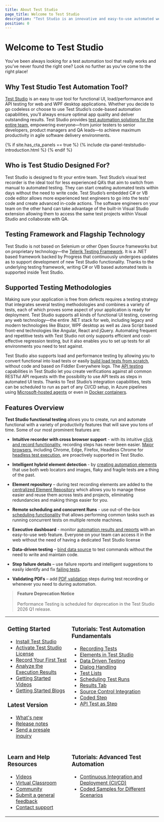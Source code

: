 ```yaml
---
title: About Test Studio
page_title: Welcome to Test Studio
description: "Test Studio is an innovative and easy-to-use automated web, WPF and desktop testing solution. Test Studio tests support a proprietary Testing framework, functional UI testing, web responsive testing, etc. Find out more on our Welcome page."
position: 0
---
```


# Welcome to Test Studio

You’ve been always looking for a test automation tool that really works and you’ve never found the right one? Look no further as you’ve come to the right place!

## Why Test Studio Test Automation Tool?

<a href="http://www.telerik.com/teststudio" target="_blank">Test Studio</a> is an easy to use tool for functional UI, load/performance and API testing for web and WPF desktop applications. Whether you decide to go codeless or choose to use Test Studio’s code-based automation capabilities, you’ll always ensure optimal app quality and deliver outstanding results. Test Studio provides <a href="https://www.telerik.com/teststudio/test-automation-solutions-for-the-entire-team" target="_blank">test automation solutions for the entire team</a>, empowering everyone—from junior testers to senior developers, product managers and QA leads—to achieve maximum productivity in agile software delivery environments.

{% if site.has_cta_panels == true %}
{% include cta-panel-teststudio-introduction.html %}
{% endif %}

## Who is Test Studio Designed For?

Test Studio is designed to fit your entire team. Test Studio’s visual test recorder is the ideal tool for less experienced QA’s that aim to switch from manual to automated testing. They can start creating automated tests within days without the need to write code. Test Studio’s embedded C# or VB code editor allows more experienced test engineers to go into the tests’ code and create advanced in-code actions. The software engineers on your team on the other hand can take advantage of the built-in Visual Studio extension allowing them to access the same test projects within Visual Studio and collaborate with QA.

## Testing Framework and Flagship Technology

Test Studio is not based on Selenium or other Open Source frameworks but on proprietary technology—the <a href="https://www.telerik.com/teststudio/testing-framework" target="_blank">Telerik Testing Framework</a>. It is a .NET based framework backed by Progress that continuously undergoes updates as to support development of new Test Studio functionality. Thanks to the underlying testing framework, writing C# or VB based automated tests is supported inside Test Studio.

## Supported Testing Methodologies

Making sure your application is free from defects requires a testing strategy that integrates several testing methodologies and combines a variety of tests, each of which proves some aspect of your application is ready for deployment. Test Studio supports all kinds of functional UI testing, covering any web technology—the entire .NET stack for web, including legacy and modern technologies like Blazor, WPF desktop as well as Java Script based front-end technologies like Angular, React and jQuery. Automating frequent and repetitive tests with Test Studio not only supports efficient and cost-effective regression testing, but it also enables you to set up tests for all environments you need to test against.

Test Studio also supports load and performance testing by allowing you to convert functional into load tests or easily <a href="https://www.telerik.com/blogs/designing-load-tests-test-studio-fiddler-6-easy-steps" target="_blank">build load tests from scratch</a>, without code and based on Fiddler Everywhere logs. The <a href="https://www.telerik.com/blogs/api-testing" target="_blank">API testing</a> capabilities in Test Studio let you create verifications against all common RESTful API requests with the possibility to use API tests as steps in automated UI tests. Thanks to Test Studio’s integration capabilities, tests can be scheduled to run as part of any CI/CD setup, in Azure pipelines using <a href="/advanced-topics/build-server/microsoft-hosted-agent-testing" target="_blank">Microsoft-hosted agents</a> or even in <a href="/advanced-topics/build-server/docker-container-testing" target="_blank">Docker containers</a>.

## Features Overview

**Test Studio functional testing** allows you to create, run and automate functional with a variety of productivity features that will save you tons of time. Some of our most prominent features are:

* __Intuitive recorder with cross browser support__ - with its intuitive <a href="/getting-started/test-recording/overview" target="_blank">click and record functionality</a>, recording steps has never been easier. <a href="/prerequisites/configure-your-browser/browser-configuration" target="_blank">Major browsers</a>, including Chrome, Edge, Firefox, Headless Chrome for <a href="/automated-tests/headless/headless-test-execution" target="_blank">headless test execution</a>, are proactively supported in Test Studio.

* __Intelligent hybrid element detection__ - by <a href="/features/elements-explorer/elements-find-expression" target="_blank">creating automation elements</a> that use both web locators and images, flaky and fragile tests are a thing of the past.

* __Element repository__ – during test recording elements are added to the <a href="/automated-tests/elements/element-repository" target="_blank">centralized Element Repository</a> which allows you to manage these easier and reuse them across tests and projects, eliminating redundancies and making things easier for you.

* __Remote scheduling and concurrent Runs__ - use out-of-the-box <a href="/features/scheduling-test-runs/multiple-machines-scheduling-setup/create-scheduling-server" target="_blank">scheduling functionality</a> that allows performing common tasks such as running concurrent tests on multiple remote machines.

* __Executive dashboard__ - monitor <a href="/general-information/test-results/dashboard/results" target="_blank">automation results and reports</a> with an easy-to-use web feature. Everyone on your team can access it in the web without the need of having a dedicated Test Studio license

* __Data-driven testing__ – <a href="/automated-tests/data-drive-test/what-is-ddt" target="_blank">bind data source</a> to test commands without the need to write and maintain code.

* __Step failure details__ – use failure reports and intelligent suggestions to easily identify and fix <a href="/automated-tests/troubleshooting/failing-test" target="_blank">failing tests</a>.

* __Validating PDFs__ – add <a href="/automated-tests/recording/pdf-validation" target="_blank">PDF validation</a> steps during test recording or whenever you need to during automation.

> __Feature Deprecation Notice__
> <br>
> <br>
> Performance Testing is scheduled for deprecation in the Test Studio 2026 Q1 release.

<table id=no-table>
<tr>
<td valign=top>

### Getting Started

* [Install Test Studio](/prerequisites/installation/install-procedure)
* [Activate Test Studio License](/prerequisites/license-activation/activating-your-license)
* [Record Your First Test](/getting-started/first-project)
* [Analyze the Execution Results](/getting-started/analyze-the-results)
* [Getting Started Videos](https://www.youtube.com/watch?v=oTGExEVfdsk&list=PLvmaC-XMqeBa7evdakaPkd_kctAJRm85h)
* [Getting Started Blogs](https://www.telerik.com/blogs/tag/test-studio-step-by-step)

### Latest Version

* <a href="https://www.telerik.com/support/whats-new/teststudio" target="_blank">What's new</a>
* <a href="https://www.telerik.com/support/whats-new/teststudio/release-history" target="_blank">Release notes</a>
* <a href="https://www.telerik.com/account/support-tickets/presales-inquiry" target="_blank">Send a presale inquiry</a>

</td>
<td valign=top>

### Tutorials: Test Automation Fundamentals

* [Recording Tests](/features/recorder/overview)
* [Elements in Test Studio](/features/elements-explorer/overview) 
* [Data Driven Testing](/features/data-driven-testing/overview)
* [Dialog Handling](/features/dialogs-and-popups/dialogs)
* [Test Lists](/general-information//test-execution/test-list-execution)
* [Scheduling Test Runs](/features/scheduling-test-runs/overview)
* [Results Tab](/general-information/test-results/analyze-test-list-results)
* [Source Control Integration](/features/source-control/checkin-guidelines)
* [Coded Step](/features/coded-steps/coded-step)
* [API Test as Step](/features/execute-apitest/add-api-test-as-step)

</td>
</tr>
<tr>

<td valign=top>

### Learn and Help Resources

* <a href="https://www.telerik.com/videos/teststudio" target="_blank">Videos</a>
* <a href="https://www.telerik.com/support/video-courses" target="_blank">Virtual Classroom</a>
* <a href="https://www.telerik.com/forums/teststudio" target="_blank">Community</a>
* <a href="https://www.telerik.com/account/support-tickets/customer-service" target="_blank">Submit a general feedback</a>
* <a href="https://www.telerik.com/account/support-tickets" target="_blank">Contact support</a>

</td>
<td valign=top>

### Tutorials: Advanced Test Automation

* [Continuous Integration and Deployment (CI/CD)](/advanced-topics/build-server/continious-integration-overview)
* [Coded Samples for Different Scenarios](/advanced-topics/coded-samples/general/send-keystrokes)

</td>
</tr>
<table>
